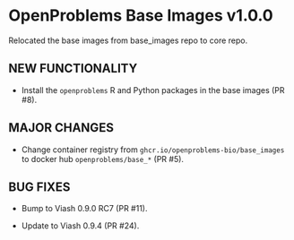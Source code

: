 # OpenProblems Base Images v1.0.0

Relocated the base images from base_images repo to core repo.

## NEW FUNCTIONALITY

* Install the `openproblems` R and Python packages in the base images (PR #8).

## MAJOR CHANGES

* Change container registry from `ghcr.io/openproblems-bio/base_images` to docker hub `openproblems/base_*` (PR #5).

## BUG FIXES

* Bump to Viash 0.9.0 RC7 (PR #11).

* Update to Viash 0.9.4 (PR #24).
